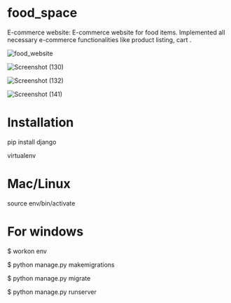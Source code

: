 # food_space

E-commerce website: E-commerce website for food items.
Implemented all necessary e-commerce functionalities like 
product listing, cart .

![food_website](https://user-images.githubusercontent.com/108901697/186425613-930cba41-6237-47b1-8bbb-d338cf633a21.jpg)

![Screenshot (130)](https://user-images.githubusercontent.com/108901697/205269765-e7eaaab0-ed41-4666-9c3c-80c748a9ead3.png)

![Screenshot (132)](https://user-images.githubusercontent.com/108901697/205270481-7d282539-0d58-45a6-b4e2-11b50c7da9cf.png)

![Screenshot (141)](https://user-images.githubusercontent.com/108901697/186426207-7866a600-cbaf-4ad3-9e9a-1b3c2752a7c2.png)

# Installation

pip install django

virtualenv

# Mac/Linux

source env/bin/activate

# For windows

$ workon env

$ python manage.py makemigrations

$ python manage.py migrate

$ python manage.py runserver

